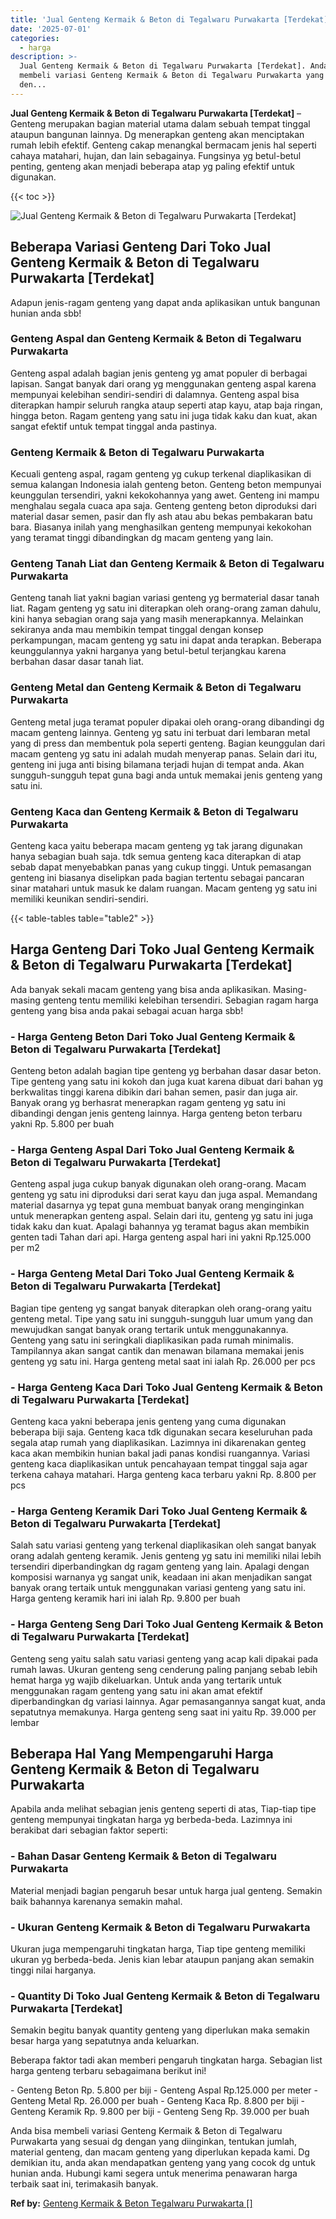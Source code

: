 ```yaml
---
title: 'Jual Genteng Kermaik & Beton di Tegalwaru Purwakarta [Terdekat]'
date: '2025-07-01'
categories:
  - harga
description: >-
  Jual Genteng Kermaik & Beton di Tegalwaru Purwakarta [Terdekat]. Anda bisa
  membeli variasi Genteng Kermaik & Beton di Tegalwaru Purwakarta yang sesuai dg
  den...
---
```


**Jual Genteng Kermaik & Beton di Tegalwaru Purwakarta \[Terdekat\]** – Genteng merupakan bagian material utama dalam sebuah tempat tinggal ataupun bangunan lainnya. Dg menerapkan genteng akan menciptakan rumah lebih efektif. Genteng cakap menangkal bermacam jenis hal seperti cahaya matahari, hujan, dan lain sebagainya. Fungsinya yg betul-betul penting, genteng akan menjadi beberapa atap yg paling efektif untuk digunakan.

{{< toc >}}

![Jual Genteng Kermaik & Beton di Tegalwaru Purwakarta [Terdekat]](/images/genteng-minimalis-murah06.png)

## Beberapa Variasi Genteng Dari Toko Jual Genteng Kermaik & Beton di Tegalwaru Purwakarta \[Terdekat\]

Adapun jenis-ragam genteng yang dapat anda aplikasikan untuk bangunan hunian anda sbb!

### Genteng Aspal dan Genteng Kermaik & Beton di Tegalwaru Purwakarta

Genteng aspal adalah bagian jenis genteng yg amat populer di berbagai lapisan. Sangat banyak dari orang yg menggunakan genteng aspal karena mempunyai kelebihan sendiri-sendiri di dalamnya. Genteng aspal bisa diterapkan hampir seluruh rangka ataup seperti atap kayu, atap baja ringan, hingga beton. Ragam genteng yang satu ini juga tidak kaku dan kuat, akan sangat efektif untuk tempat tinggal anda pastinya.

### Genteng Kermaik & Beton di Tegalwaru Purwakarta

Kecuali genteng aspal, ragam genteng yg cukup terkenal diaplikasikan di semua kalangan Indonesia ialah genteng beton. Genteng beton mempunyai keunggulan tersendiri, yakni kekokohannya yang awet. Genteng ini mampu menghalau segala cuaca apa saja. Genteng genteng beton diproduksi dari material dasar semen, pasir dan fly ash atau abu bekas pembakaran batu bara. Biasanya inilah yang menghasilkan genteng mempunyai kekokohan yang teramat tinggi dibandingkan dg macam genteng yang lain.

### Genteng Tanah Liat dan Genteng Kermaik & Beton di Tegalwaru Purwakarta

Genteng tanah liat yakni bagian variasi genteng yg bermaterial dasar tanah liat. Ragam genteng yg satu ini diterapkan oleh orang-orang zaman dahulu, kini hanya sebagian orang saja yang masih menerapkannya. Melainkan sekiranya anda mau membikin tempat tinggal dengan konsep perkampungan, macam genteng yg satu ini dapat anda terapkan. Beberapa keunggulannya yakni harganya yang betul-betul terjangkau karena berbahan dasar dasar tanah liat.

### Genteng Metal dan Genteng Kermaik & Beton di Tegalwaru Purwakarta

Genteng metal juga teramat populer dipakai oleh orang-orang dibandingi dg macam genteng lainnya. Genteng yg satu ini terbuat dari lembaran metal yang di press dan membentuk pola seperti genteng. Bagian keunggulan dari macam genteng yg satu ini adalah mudah menyerap panas. Selain dari itu, genteng ini juga anti bising bilamana terjadi hujan di tempat anda. Akan sungguh-sungguh tepat guna bagi anda untuk memakai jenis genteng yang satu ini.

### Genteng Kaca dan Genteng Kermaik & Beton di Tegalwaru Purwakarta

Genteng kaca yaitu beberapa macam genteng yg tak jarang digunakan hanya sebagian buah saja. tdk semua genteng kaca diterapkan di atap sebab dapat menyebabkan panas yang cukup tinggi. Untuk pemasangan genteng ini biasanya diselipkan pada bagian tertentu sebagai pancaran sinar matahari untuk masuk ke dalam ruangan. Macam genteng yg satu ini memiliki keunikan sendiri-sendiri.

{{< table-tables table="table2" >}}

## Harga Genteng Dari Toko Jual Genteng Kermaik & Beton di Tegalwaru Purwakarta \[Terdekat\]

Ada banyak sekali macam genteng yang bisa anda aplikasikan. Masing-masing genteng tentu memiliki kelebihan tersendiri. Sebagian ragam harga genteng yang bisa anda pakai sebagai acuan harga sbb!

### \- Harga Genteng Beton Dari Toko Jual Genteng Kermaik & Beton di Tegalwaru Purwakarta \[Terdekat\]

Genteng beton adalah bagian tipe genteng yg berbahan dasar dasar beton. Tipe genteng yang satu ini kokoh dan juga kuat karena dibuat dari bahan yg berkwalitas tinggi karena dibikin dari bahan semen, pasir dan juga air. Banyak orang yg berhasrat menerapkan ragam genteng yg satu ini dibandingi dengan jenis genteng lainnya. Harga genteng beton terbaru yakni Rp. 5.800 per buah

### \- Harga Genteng Aspal Dari Toko Jual Genteng Kermaik & Beton di Tegalwaru Purwakarta \[Terdekat\]

Genteng aspal juga cukup banyak digunakan oleh orang-orang. Macam genteng yg satu ini diproduksi dari serat kayu dan juga aspal. Memandang material dasarnya yg tepat guna membuat banyak orang menginginkan untuk menerapkan genteng aspal. Selain dari itu, genteng yg satu ini juga tidak kaku dan kuat. Apalagi bahannya yg teramat bagus akan membikin genten tadi Tahan dari api. Harga genteng aspal hari ini yakni Rp.125.000 per m2

### \- Harga Genteng Metal Dari Toko Jual Genteng Kermaik & Beton di Tegalwaru Purwakarta \[Terdekat\]

Bagian tipe genteng yg sangat banyak diterapkan oleh orang-orang yaitu genteng metal. Tipe yang satu ini sungguh-sungguh luar umum yang dan mewujudkan sangat banyak orang tertarik untuk menggunakannya. Genteng yang satu ini seringkali diaplikasikan pada rumah minimalis. Tampilannya akan sangat cantik dan menawan bilamana memakai jenis genteng yg satu ini. Harga genteng metal saat ini ialah Rp. 26.000 per pcs

### \- Harga Genteng Kaca Dari Toko Jual Genteng Kermaik & Beton di Tegalwaru Purwakarta \[Terdekat\]

Genteng kaca yakni beberapa jenis genteng yang cuma digunakan beberapa biji saja. Genteng kaca tdk digunakan secara keseluruhan pada segala atap rumah yang diaplikasikan. Lazimnya ini dikarenakan genteg kaca akan membikin hunian bakal jadi panas kondisi ruangannya. Variasi genteng kaca diaplikasikan untuk pencahayaan tempat tinggal saja agar terkena cahaya matahari. Harga genteng kaca terbaru yakni Rp. 8.800 per pcs

### \- Harga Genteng Keramik Dari Toko Jual Genteng Kermaik & Beton di Tegalwaru Purwakarta \[Terdekat\]

Salah satu variasi genteng yang terkenal diaplikasikan oleh sangat banyak orang adalah genteng keramik. Jenis genteng yg satu ini memiliki nilai lebih tersendiri diperbandingkan dg ragam genteng yang lain. Apalagi dengan komposisi warnanya yg sangat unik, keadaan ini akan menjadikan sangat banyak orang tertaik untuk menggunakan variasi genteng yang satu ini. Harga genteng keramik hari ini ialah Rp. 9.800 per buah

### \- Harga Genteng Seng Dari Toko Jual Genteng Kermaik & Beton di Tegalwaru Purwakarta \[Terdekat\]

Genteng seng yaitu salah satu variasi genteng yang acap kali dipakai pada rumah lawas. Ukuran genteng seng cenderung paling panjang sebab lebih hemat harga yg wajib dikeluarkan. Untuk anda yang tertarik untuk menggunakan ragam genteng yang satu ini akan amat efektif diperbandingkan dg variasi lainnya. Agar pemasangannya sangat kuat, anda sepatutnya memakunya. Harga genteng seng saat ini yaitu Rp. 39.000 per lembar

## Beberapa Hal Yang Mempengaruhi Harga Genteng Kermaik & Beton di Tegalwaru Purwakarta

Apabila anda melihat sebagian jenis genteng seperti di atas, Tiap-tiap tipe genteng mempunyai tingkatan harga yg berbeda-beda. Lazimnya ini berakibat dari sebagian faktor seperti:

### \- Bahan Dasar Genteng Kermaik & Beton di Tegalwaru Purwakarta

Material menjadi bagian pengaruh besar untuk harga jual genteng. Semakin baik bahannya karenanya semakin mahal.

### \- Ukuran Genteng Kermaik & Beton di Tegalwaru Purwakarta

Ukuran juga mempengaruhi tingkatan harga, Tiap tipe genteng memiliki ukuran yg berbeda-beda. Jenis kian lebar ataupun panjang akan semakin tinggi nilai harganya.

### \- Quantity Di Toko Jual Genteng Kermaik & Beton di Tegalwaru Purwakarta \[Terdekat\]

Semakin begitu banyak quantity genteng yang diperlukan maka semakin besar harga yang sepatutnya anda keluarkan.

Beberapa faktor tadi akan memberi pengaruh tingkatan harga. Sebagian list harga genteng terbaru sebagaimana berikut ini!

\- Genteng Beton Rp. 5.800 per biji - Genteng Aspal Rp.125.000 per meter - Genteng Metal Rp. 26.000 per buah - Genteng Kaca Rp. 8.800 per biji - Genteng Keramik Rp. 9.800 per biji - Genteng Seng Rp. 39.000 per buah

Anda bisa membeli variasi Genteng Kermaik & Beton di Tegalwaru Purwakarta yang sesuai dg dengan yang diinginkan, tentukan jumlah, material genteng, dan macam genteng yang diperlukan kepada kami. Dg demikian itu, anda akan mendapatkan genteng yang yang cocok dg untuk hunian anda. Hubungi kami segera untuk menerima penawaran harga terbaik saat ini, terimakasih banyak.

**Ref by:**  [Genteng Kermaik & Beton  Tegalwaru Purwakarta []](https://id.wikipedia.org/wiki/Genteng)
